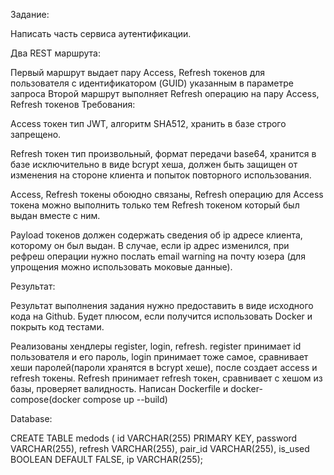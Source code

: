 Задание:

Написать часть сервиса аутентификации.

Два REST маршрута:

Первый маршрут выдает пару Access, Refresh токенов для пользователя с идентификатором (GUID) указанным в параметре запроса
Второй маршрут выполняет Refresh операцию на пару Access, Refresh токенов
Требования:

Access токен тип JWT, алгоритм SHA512, хранить в базе строго запрещено.

Refresh токен тип произвольный, формат передачи base64, хранится в базе исключительно в виде bcrypt хеша, должен быть защищен от изменения на стороне клиента и попыток повторного использования.

Access, Refresh токены обоюдно связаны, Refresh операцию для Access токена можно выполнить только тем Refresh токеном который был выдан вместе с ним.

Payload токенов должен содержать сведения об ip адресе клиента, которому он был выдан. В случае, если ip адрес изменился, при рефреш операции нужно послать email warning на почту юзера (для упрощения можно использовать моковые данные).

Результат:

Результат выполнения задания нужно предоставить в виде исходного кода на Github. Будет плюсом, если получится использовать Docker и покрыть код тестами.

Реализованы хендлеры register, login, refresh. register принимает id пользователя и его пароль, login принимает тоже самое, сравнивает хеши паролей(пароли хранятся в bcrypt хеше), после создает access и refresh токены. Refresh принимает refresh токен, сравнивает с хешом из базы, проверяет валидность. Написан Dockerfile и docker-compose(docker compose up --build)

Database:

CREATE TABLE medods ( id VARCHAR(255) PRIMARY KEY, password VARCHAR(255), refresh VARCHAR(255), pair_id VARCHAR(255), is_used BOOLEAN DEFAULT FALSE, ip VARCHAR(255);


